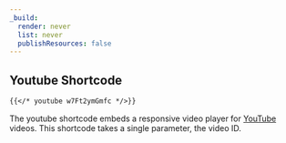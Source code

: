 ```yaml
---
_build:
  render: never
  list: never
  publishResources: false
---
```


## Youtube Shortcode

```md
{{</* youtube w7Ft2ymGmfc */>}}
```

The youtube shortcode embeds a responsive video player for [YouTube](https://youtube) videos. This shortcode takes a single parameter, the video ID.
